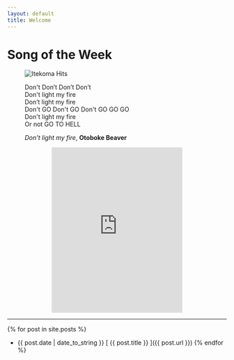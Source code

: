 ```yaml
---
layout: default
title: Welcome
---
```

# Song of the Week
<figure>
  <img src="public/imgs/itekoma.png" alt="Itekoma Hits"/>
  <figcaption></figcaption>
</figure>

<figure>
  <p class="message">
  Don't Don’t Don’t Don’t
  <br>Don't light my fire
  <br>Don’t light my fire
  <br>Don't GO Don't GO Don't GO GO GO
  <br>Don't light my fire
  <br>Or not GO TO HELL
  <figcaption><i>Don't light my fire</i>, <b>Otoboke Beaver</b></figcaption>
</figure>

<p align="center"><iframe src="https://open.spotify.com/embed/track/18ThXUp9jiQg26iD1w8reE" width="300" height="380" frameborder="0" allowtransparency="true" allow="encrypted-media"></iframe></p>

***


{% for post in site.posts %}
  * {{ post.date | date_to_string }} [ {{ post.title }} ]({{ post.url }})
{% endfor %}
